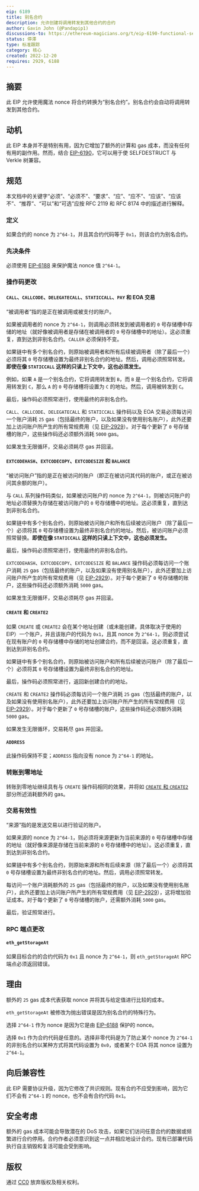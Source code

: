 ```yaml
---
eip: 6189
title: 别名合约
description: 允许创建将调用转发到其他合约的合约
author: Gavin John (@Pandapip1)
discussions-to: https://ethereum-magicians.org/t/eip-6190-functional-selfdestruct/12232
status: 停滞
type: 标准跟踪
category: 核心
created: 2022-12-20
requires: 2929, 6188
---
```


## 摘要

此 EIP 允许使用魔法 nonce 将合约转换为“别名合约”。别名合约会自动将调用转发到其他合约。

## 动机

此 EIP 本身并不是特别有用，因为它增加了额外的计算和 gas 成本，而没有任何有用的副作用。然而，结合 [EIP-6190](./eip-6190.md)，它可以用于使 SELFDESTRUCT 与 Verkle 树兼容。

## 规范

本文档中的关键字“必须”、“必须不”、“要求”、“应”、“应不”、“应该”、“应该不”、“推荐”、“可以”和“可选”应按 RFC 2119 和 RFC 8174 中的描述进行解释。

### 定义

如果合约的 nonce 为 `2^64-1`，并且其合约代码等于 `0x1`，则该合约为别名合约。

### 先决条件

必须使用 [EIP-6188](./eip-6188.md) 来保护魔法 nonce 值 `2^64-1`。

### 操作码更改

#### `CALL`、`CALLCODE`、`DELEGATECALL`、`STATICCALL`、`PAY` 和 EOA 交易

“被调用者”指的是正在被调用或被支付的账户。

如果被调用者的 nonce 为 `2^64-1`，则调用必须转发到被调用者的 `0` 号存储槽中存储的地址（就好像被调用者是存储在被调用者的 `0` 号存储槽中的地址）。这必须重复，直到达到非别名合约。`CALLER` 必须保持不变。

如果链中有多个别名合约，则原始被调用者和所有后续被调用者（除了最后一个）必须将其 `0` 号存储槽设置为最终非别名合约的地址。然后，调用必须照常转发。**即使在像 `STATICCALL` 这样的只读上下文中，这也必须发生。**

例如，如果 `A` 是一个别名合约，它将调用转发到 `B`，而 `B` 是一个别名合约，它将调用转发到 `C`，那么 `A` 的 `0` 号存储槽将设置为 `C` 的地址。然后，调用被转发到 `C`。

最后，操作码必须照常进行，使用最终的非别名合约。

`CALL`、`CALLCODE`、`DELEGATECALL` 和 `STATICCALL` 操作码以及 EOA 交易必须每访问一个账户消耗 `25` gas（包括最终的账户，以及如果没有使用别名账户），此外还要加上访问账户所产生的所有常规费用（见 [EIP-2929](./eip-2929.md)）。对于每个更新了 `0` 号存储槽的账户，这些操作码还必须额外消耗 `5000` gas。

如果发生无限循环，交易必须耗尽 gas 并回滚。

#### `EXTCODEHASH`、`EXTCODECOPY`、`EXTCODESIZE` 和 `BALANCE`

“被访问账户”指的是正在被访问的账户（即正在被访问其代码的账户，或正在被访问其余额的账户）。

与 `CALL` 系列操作码类似，如果被访问账户的 nonce 为 `2^64-1`，则被访问账户的地址必须替换为存储在被访问账户的 `0` 号存储槽中的地址。这必须重复，直到达到非别名合约。

如果链中有多个别名合约，则原始被访问账户和所有后续被访问账户（除了最后一个）必须将其 `0` 号存储槽设置为最终非别名合约的地址。然后，被访问账户必须照常替换。**即使在像 `STATICCALL` 这样的只读上下文中，这也必须发生。**

最后，操作码必须照常进行，使用最终的非别名合约。

`EXTCODEHASH`、`EXTCODECOPY`、`EXTCODESIZE` 和 `BALANCE` 操作码必须每访问一个账户消耗 `25` gas（包括最终的账户，以及如果没有使用别名账户），此外还要加上访问账户所产生的所有常规费用（见 [EIP-2929](./eip-2929.md)）。对于每个更新了 `0` 号存储槽的账户，这些操作码还必须额外消耗 `5000` gas。

如果发生无限循环，交易必须耗尽 gas 并回滚。

#### `CREATE` 和 `CREATE2`

如果 `CREATE` 或 `CREATE2` 会在某个地址创建（或未能创建，具体取决于使用的 EIP）一个账户，并且该账户的代码为 `0x1`，且其 nonce 为 `2^64-1`，则必须尝试在现有账户的 `0` 号存储槽中存储的地址创建合约，而不是回滚。这必须重复，直到达到非别名合约。

如果链中有多个别名合约，则原始被访问账户和所有后续被访问账户（除了最后一个）必须将其 `0` 号存储槽设置为最终非别名合约的地址。

最后，操作码必须照常进行，返回新创建合约的地址。

`CREATE` 和 `CREATE2` 操作码必须每访问一个账户消耗 `25` gas（包括最终的账户，以及如果没有使用别名账户），此外还要加上访问账户所产生的所有常规费用（见 [EIP-2929](./eip-2929.md)）。对于每个更新了 `0` 号存储槽的账户，这些操作码还必须额外消耗 `5000` gas。

如果发生无限循环，交易耗尽 gas 并回滚。

#### `ADDRESS`

此操作码保持不变；`ADDRESS` 指向没有 nonce 为 `2^64-1` 的地址。

### 转账到零地址

转账到零地址继续具有与 `CREATE` 操作码相同的效果，并将如 [`CREATE` 和 `CREATE2`](#create-and-create2) 部分所述消耗额外的 gas。

### 交易有效性

“来源”指的是发送交易以进行验证的账户。

如果来源的 nonce 为 `2^64-1`，则必须将来源更新为当前来源的 `0` 号存储槽中存储的地址（就好像来源是存储在当前来源的 `0` 号存储槽中的地址）。这必须重复，直到达到非别名合约。

如果链中有多个别名合约，则原始来源和所有后续来源（除了最后一个）必须将其 `0` 号存储槽设置为最终非别名合约的地址。然后，调用必须照常转发。

每访问一个账户消耗额外的 `25` gas（包括最终的账户，以及如果没有使用别名账户），此外还要加上访问账户所产生的所有常规费用（见 [EIP-2929](./eip-2929.md)），这将增加验证成本。对于每个更新了 `0` 号存储槽的账户，还需额外消耗 `5000` gas。

最后，验证照常进行。

### RPC 端点更改

#### `eth_getStorageAt`

如果目标合约的合约代码为 `0x1` 且 nonce 为 `2^64-1`，则 `eth_getStorageAt` RPC 端点必须返回错误。

## 理由

额外的 `25` gas 成本代表获取 nonce 并将其与给定值进行比较的成本。

`eth_getStorageAt` 被修改为抛出错误是因为别名合约的特殊行为。

选择 `2^64-1` 作为 nonce 是因为它是由 [EIP-6188](./eip-6188.md) 保护的 nonce。

选择 `0x1` 作为合约代码是任意的。选择非零代码是为了防止某个 nonce 为 `2^64-1` 的非别名合约以某种方式将其代码设置为 `0x0`，或者某个 EOA 将其 nonce 设置为 `2^64-1`。
## 向后兼容性

此 EIP 需要协议升级，因为它修改了共识规则。现有合约不应受到影响，因为它们不会有 `2^64-1` 的 nonce，也不会有合约代码 `0x1`。

## 安全考虑

额外的 gas 成本可能会导致潜在的 DoS 攻击，如果它们访问任意合约的数据或频繁进行合约停用。合约作者必须意识到这一点并相应地设计合约。现有已部署代码执行自主销毁和复活可能会受到影响。

## 版权

通过 [CC0](../LICENSE.md) 放弃版权及相关权利。